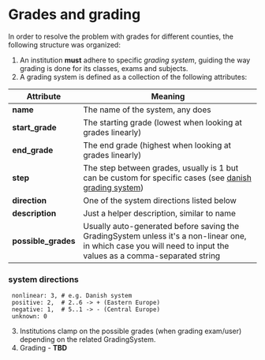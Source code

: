 # Grades and grading

In order to resolve the problem with grades for different counties, the following structure was organized:

1. An institution **must** adhere to specific _grading system_, guiding the way grading is done for its classes, exams and subjects.
2. A grading system is defined as a collection of the following attributes:

Attribute | Meaning
--- | --- |
**name** | The name of the system, any does |
**start_grade** | The starting grade (lowest when looking at grades linearly)  |
**end_grade** | The end grade (highest when looking at grades linearly) |
**step** | The step between grades, usually is 1 but can be custom for specific cases (see [danish grading system](https://www.norden.org/en/info-norden/grading-scale-danish-education-system#:~:text=All%20Danish%20educational%20programmes%20from,The%20lowest%20grade%20is%20%2D3.)) |
**direction** | One of the system directions listed below |
**description** | Just a helper description, similar to name |
**possible_grades** | Usually auto-generated before saving the GradingSystem unless it's a non-linear one, in which case you will need to input the values as a comma-separated string |

### system directions
```
 nonlinear: 3, # e.g. Danish system
 positive: 2,  # 2..6 -> + (Eastern Europe)
 negative: 1,  # 5..1 -> - (Central Europe)
 unknown: 0
```

3. Institutions clamp on the possible grades (when grading exam/user) depending on the related GradingSystem.
4. Grading - __TBD__
